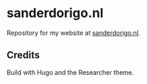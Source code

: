 # sanderdorigo.nl

Repository for my website at [sanderdorigo.nl](https://www.sanderdorigo.nl/).

## Credits

Build with Hugo and the Researcher theme.
